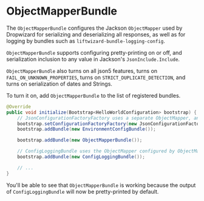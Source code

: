 # ObjectMapperBundle

The `ObjectMapperBundle` configures the Jackson `ObjectMapper` used by Dropwizard for serializing and deserializing all responses, as well as for logging by bundles such as `liftwizard-bundle-logging-config`.

`ObjectMapperBundle` supports configuring pretty-printing on or off, and serialization inclusion to any value in Jackson's `JsonInclude.Include`.

`ObjectMapperBundle` also turns on all json5 features, turns on `FAIL_ON_UNKNOWN_PROPERTIES`, turns on `STRICT_DUPLICATE_DETECTION`, and turns on serialization of dates and Strings.

To turn it on, add `ObjectMapperBundle` to the list of registered bundles.

```java
@Override
public void initialize(Bootstrap<HelloWorldConfiguration> bootstrap) {
    // JsonConfigurationFactoryFactory uses a separate ObjectMapper, and can be configured earlier
    bootstrap.setConfigurationFactoryFactory(new JsonConfigurationFactoryFactory<>());
    bootstrap.addBundle(new EnvironmentConfigBundle());

    bootstrap.addBundle(new ObjectMapperBundle());

    // ConfigLoggingBundle uses the ObjectMapper configured by ObjectMapperBundle
    bootstrap.addBundle(new ConfigLoggingBundle());

    // ...
}
```

You'll be able to see that `ObjectMapperBundle` is working because the output of `ConfigLoggingBundle` will now be pretty-printed by default.
